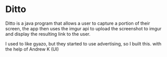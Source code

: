 Ditto
=====

Ditto is a java program that allows a user to capture a portion of their screen, 
the app then uses the imgur api to upload the screenshot to imgur and display the resulting link to the user.

I used to like gyazo, but they started to use advertising, so I built this. with the help of Andrew K (UI)
